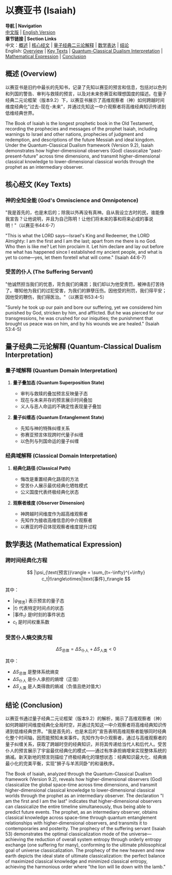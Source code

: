 # 以赛亚书 (Isaiah)

**导航 | Navigation**  
[中文版](#以赛亚书解析) | [English Version](#isaiah-analysis)  
**章节链接 | Section Links**  
中文：[概述](#概述-overview) | [核心经文](#核心经文-key-texts) | [量子经典二元论解释](#量子经典二元论解释-quantum-classical-dualism-interpretation) | [数学表达](#数学表达-mathematical-expression) | [结论](#结论-conclusion)  
English: [Overview](#概述-overview) | [Key Texts](#核心经文-key-texts) | [Quantum-Classical Dualism Interpretation](#量子经典二元论解释-quantum-classical-dualism-interpretation) | [Mathematical Expression](#数学表达-mathematical-expression) | [Conclusion](#结论-conclusion)

## 概述 (Overview)

以赛亚书是旧约中最长的先知书，记录了先知以赛亚的预言和信息，包括对以色列和列国的警告、审判与救赎的预言，以及对未来弥赛亚和理想国度的描述。在量子经典二元论框架（版本9.2）下，以赛亚书展示了高维观察者（神）如何跨越时间维度经典化"过去-现在-未来"，并通过先知这一中介观察者将高维经典知识传递到低维经典世界。

The Book of Isaiah is the longest prophetic book in the Old Testament, recording the prophecies and messages of the prophet Isaiah, including warnings to Israel and other nations, prophecies of judgment and redemption, and descriptions of the future Messiah and ideal kingdom. Under the Quantum-Classical Dualism framework (Version 9.2), Isaiah demonstrates how higher-dimensional observers (God) classicalize "past-present-future" across time dimensions, and transmit higher-dimensional classical knowledge to lower-dimensional classical worlds through the prophet as an intermediary observer.

## 核心经文 (Key Texts)

### 神的全知全能 (God's Omniscience and Omnipotence)
"我是首先的，也是末后的；除我以外再没有真神。自从我设立古时的民，谁能像我宣告？让他说明，并且为自己陈明！让他们将未来的事和将来必成的事说明！"（以赛亚书44:6-7）

"This is what the LORD says—Israel's King and Redeemer, the LORD Almighty: I am the first and I am the last; apart from me there is no God. Who then is like me? Let him proclaim it. Let him declare and lay out before me what has happened since I established my ancient people, and what is yet to come—yes, let them foretell what will come." (Isaiah 44:6-7)

### 受苦的仆人 (The Suffering Servant)
"他诚然担当我们的忧患，背负我们的痛苦；我们却以为他受责罚，被神击打苦待了。哪知他为我们的过犯受害，为我们的罪孽压伤。因他受的刑罚，我们得平安；因他受的鞭伤，我们得医治。"（以赛亚书53:4-5）

"Surely he took up our pain and bore our suffering, yet we considered him punished by God, stricken by him, and afflicted. But he was pierced for our transgressions, he was crushed for our iniquities; the punishment that brought us peace was on him, and by his wounds we are healed." (Isaiah 53:4-5)

## 量子经典二元论解释 (Quantum-Classical Dualism Interpretation)

### 量子域解释 (Quantum Domain Interpretation)
1. **量子叠加态 (Quantum Superposition State)**
   - 审判与救赎的叠加预言反映量子态
   - 现在与未来并存的预言展示时间叠加
   - 义人与恶人命运的不确定性表现量子叠加

2. **量子纠缠态 (Quantum Entanglement State)**
   - 先知与神的特殊纠缠关系
   - 弥赛亚预言体现跨时代量子纠缠
   - 以色列与列国命运的量子纠缠

### 经典域解释 (Classical Domain Interpretation)
1. **经典化路径 (Classical Path)**
   - 悔改是重置经典化路径的方法
   - 受苦仆人展示最优经典化牺牲模式
   - 公义国度代表终极经典化状态

2. **观察者维度 (Observer Dimension)**
   - 神跨越时间维度作为超高维观察者
   - 先知作为接收高维信息的中介观察者
   - 以赛亚的呼召体现观察者维度提升过程

## 数学表达 (Mathematical Expression)

### 跨时间经典化方程
$$
|\psi_{\text{预言}}\rangle = \sum_{t=-\infty}^{+\infty} c_t|t\rangle\otimes|\text{事件}_t\rangle
$$

其中：
- $|\psi_{\text{预言}}\rangle$ 表示预言的量子态
- $|t\rangle$ 代表特定时间点的状态
- $|\text{事件}_t\rangle$ 是t时刻的事件状态
- $c_t$ 是时间权重系数

### 受苦仆人熵交换方程
$$
\Delta S_{\text{总体}} = \Delta S_{\text{仆人}} + \Delta S_{\text{人类}} < 0
$$

其中：
- $\Delta S_{\text{总体}}$ 是整体系统熵变
- $\Delta S_{\text{仆人}}$ 是仆人承担的熵增（正值）
- $\Delta S_{\text{人类}}$ 是人类得救的熵减（负值且绝对值大）

## 结论 (Conclusion)

以赛亚书通过量子经典二元论框架（版本9.2）的解析，揭示了高维观察者（神）如何跨越时间维度经典化全局时空，并通过先知这一中介观察者将高维经典知识传递到低维经典世界。"我是首先的，也是末后的"宣告表明高维观察者能够同时经典化整个时间轴，因而能预知未来事件。先知作为中介观察者，通过与高维观察者的量子纠缠关系，获取了跨越时空的经典知识，并将其传递给当代人和后代人。受苦仆人的预言展示了宇宙最优经典化的模式——通过有序承担熵增来实现整体系统的熵减。新天新地的预言则描绘了终极经典化的理想状态：经典知识最大化、经典熵最小化的完美平衡，实现"狮子与羊羔同卧"的和谐秩序。

The Book of Isaiah, analyzed through the Quantum-Classical Dualism framework (Version 9.2), reveals how higher-dimensional observers (God) classicalize the global space-time across time dimensions, and transmit higher-dimensional classical knowledge to lower-dimensional classical worlds through the prophet as an intermediary observer. The declaration "I am the first and I am the last" indicates that higher-dimensional observers can classicalize the entire timeline simultaneously, thus being able to predict future events. The prophet, as an intermediary observer, obtains classical knowledge across space-time through quantum entanglement relationships with higher-dimensional observers, and transmits it to contemporaries and posterity. The prophecy of the suffering servant (Isaiah 53) demonstrates the optimal classicalization mode of the universe—achieving the reduction of overall system entropy through orderly entropy exchange (one suffering for many), conforming to the ultimate philosophical goal of universe classicalization. The prophecy of the new heaven and new earth depicts the ideal state of ultimate classicalization: the perfect balance of maximized classical knowledge and minimized classical entropy, achieving the harmonious order where "the lion will lie down with the lamb." 